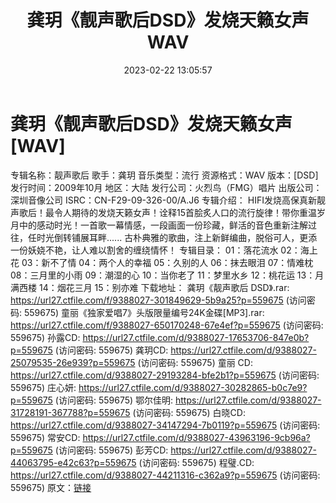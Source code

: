 ﻿---
title: 龚玥《靓声歌后DSD》发烧天籁女声WAV
date: 2023-02-22 13:05:57
categories: WAV车载音乐、镜像
tags: 华语中文
---
# 龚玥《靓声歌后DSD》发烧天籁女声[WAV]

专辑名称：靓声歌后
歌手：龚玥
音乐类型：流行
资源格式：WAV
版本：[DSD]
发行时间：2009年10月
地区：大陆
发行公司：火烈鸟（FMG）唱片
出版公司：深圳音像公司
ISRC：CN-F29-09-326-00/A.J6
专辑介绍：
HIFI发烧高保真新靓声歌后！最令人期待的发烧天籁女声！诠释15首脍炙人口的流行旋律！带你重温岁月中的感动时光！一首歌一幕情感，一段画面一份珍藏，鲜活的音色重新注解过往，任时光倒转铺展耳畔......
古朴典雅的歌曲，注上新鲜编曲，脱俗可人，更添一份妖娆不艳，让人难以割舍的缠绕情怀！
专辑目录：
01：落花流水
02：海上花
03：新不了情
04：两个人的幸福
05：久别的人
06：抹去眼泪
07：情难枕
08：三月里的小雨
09：潮湿的心
10：当你老了
11：梦里水乡
12：桃花运
13：月满西楼
14：烟花三月
15：别亦难
下载地址：
龚玥《靓声歌后 DSD》.rar: https://url27.ctfile.com/f/9388027-301849629-5b9a25?p=559675
(访问密码: 559675)
童丽《独家爱唱7》头版限量编号24K金碟[MP3].rar: https://url27.ctfile.com/f/9388027-650170248-67e4ef?p=559675
(访问密码: 559675)
孙露CD: https://url27.ctfile.com/d/9388027-17653706-847e0b?p=559675
(访问密码: 559675)
龚玥CD: https://url27.ctfile.com/d/9388027-25079535-26e939?p=559675
(访问密码: 559675)
童丽 CD: https://url27.ctfile.com/d/9388027-29193284-bfe2b1?p=559675
(访问密码: 559675)
庄心妍: https://url27.ctfile.com/d/9388027-30282865-b0c7e9?p=559675
(访问密码: 559675)
鄂尔佳明: https://url27.ctfile.com/d/9388027-31728191-367788?p=559675
(访问密码: 559675)
白晓CD: https://url27.ctfile.com/d/9388027-34147294-7b0119?p=559675
(访问密码: 559675)
常安CD: https://url27.ctfile.com/d/9388027-43963196-9cb96a?p=559675
(访问密码: 559675)
彭芳CD: https://url27.ctfile.com/d/9388027-44063795-e42c63?p=559675
(访问密码: 559675)
程璧.CD: https://url27.ctfile.com/d/9388027-44211316-c362a9?p=559675
(访问密码: 559675)
原文：[链接](https://blog.sina.com.cn/s/blog_1647c7e76010310vi.html)